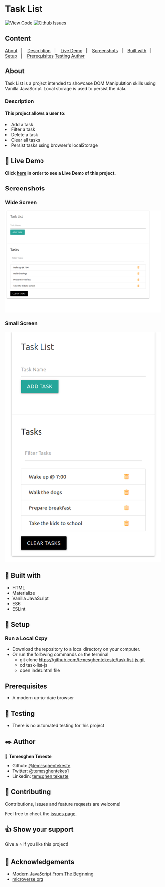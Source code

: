 # Task List

[![View Code](https://img.shields.io/badge/View%20-Code-green)](https://github.com/temesghentekeste/task-list-js/pulls)
[![Github Issues](https://img.shields.io/badge/GitHub-Issues-orange)](https://github.com/temesghentekeste/task-list-js/issues)


## Content

<a text-align="center" href="#about">About</a>&nbsp;&nbsp;&nbsp;|&nbsp;&nbsp;&nbsp;
<a href="#description">Description</a>&nbsp;&nbsp;&nbsp;|&nbsp;&nbsp;&nbsp;
<a href="#live">Live Demo</a>&nbsp;&nbsp;&nbsp;|&nbsp;&nbsp;&nbsp;
<a href="#screenshots">Screenshots</a>&nbsp;&nbsp;&nbsp;|&nbsp;&nbsp;&nbsp;
<a href="#with">Built with</a>&nbsp;&nbsp;&nbsp;|&nbsp;&nbsp;&nbsp;
<a href="#setup">Setup</a>&nbsp;&nbsp;&nbsp;|&nbsp;&nbsp;&nbsp;
<a href="#prerequisites">Prerequisites</a>
<a href="#testing">Testing</a>
<a href="#author">Author</a>


## About <a name = "about"></a>

Task List is a project intended to showcase DOM Manipulation skills using Vanilla JavaScript. Local storage is used to persist the data.

<h3>Description <a name = "description"></a></h3>
<h4>This project allows a user to:</h4>
<li>Add a task</li>
<li>Filter a task</li>
<li>Delete a task</li>
<li>Clear all tasks</li>
<li>Persist tasks using browser's localStorage</li>

## 🔴 Live Demo <a name = "live"></a>

**Click [here](https://www.loom.com/share/184bb24d5a5e4c938ab5a1abcdc7f9e7) in order to see a Live Demo of this project.**

## Screenshots <a name = "screenshots"></a>

### Wide Screen
![screenshot](./images/screencapture-widescreen.png) 
### Small Screen
![screenshot](./images/screencapture-mobile.png) 

## 🔧 Built with<a name = "with"></a>

- HTML
- Materialize
- Vanilla JavaScript
- ES6
- ESLint

## 🔨 Setup<a name = "setup"></a>
### Run a Local Copy
- Download the repository to a local directory on your computer.
- Or run the following commands on the terminal
  - git clone https://github.com/temesghentekeste/task-list-js.git
  - cd task-list-js
  - open index.html file

## Prerequisites<a name = "prerequisites"></a>
- A modern up-to-date browser

## 🔨 Testing<a name = "testing"></a>
- There is no automated testing for this project


## ✒️  Author <a name = "author"></a>


👤 **Temesghen Tekeste**

- Github: [@temesghentekeste](https://github.com/temesghentekeste)
- Twitter: [@temesghentekes1](https://twitter.com/temesghentekes1)
- Linkedin: [temsghen tekeste](https://www.linkedin.com/in/temesghentekeste/)


## 🤝 Contributing

Contributions, issues and feature requests are welcome!

Feel free to check the [issues page](https://github.com/temesghentekeste/task-list-js/issues).


## 👍 Show your support

Give a ⭐️ if you like this project!

## :clap: Acknowledgements
- <a href="https://www.udemy.com/course/modern-javascript-from-the-beginning/" target="_blank">Modern JavaScript From The Beginning</a>
- <a href="https://www.microverse.org/" target="_blank">microverse.org</a>
</div>
